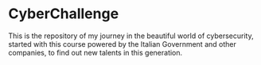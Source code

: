 # CyberChallenge
This is the repository of my journey in the beautiful world of cybersecurity, started with this course powered by the Italian Government and other companies, to find out new talents in this generation.
